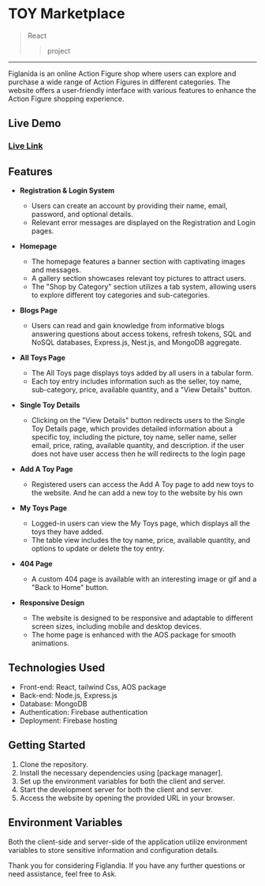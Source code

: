 # TOY Marketplace <a name="Figlandia"></a>

> React
>
> > project

---
Figlanida is an online Action Figure shop where users can explore and purchase a wide range of Action Figures in different categories. The website offers a user-friendly interface with various features to enhance the Action Figure shopping experience.


## Live Demo

### <a href="https://figlandia-toy-marketplace.web.app/">Live Link</a>


## Features

- **Registration & Login System**
  - Users can create an account by providing their name, email, password, and optional details.
  - Relevant error messages are displayed on the Registration and Login pages.

- **Homepage**
  - The homepage features a banner section with captivating images and messages.
  - A gallery section showcases relevant toy pictures to attract users.
  - The "Shop by Category" section utilizes a tab system, allowing users to explore different toy categories and sub-categories.

- **Blogs Page**
  - Users can read and gain knowledge from informative blogs answering questions about access tokens, refresh tokens, SQL and NoSQL databases, Express.js, Nest.js, and MongoDB aggregate.

- **All Toys Page**
  - The All Toys page displays toys added by all users in a tabular form.
  - Each toy entry includes information such as the seller, toy name, sub-category, price, available quantity, and a "View Details" button.

- **Single Toy Details**
  - Clicking on the "View Details" button redirects users to the Single Toy Details page, which provides detailed information about a specific toy, including the picture, toy name, seller name, seller email, price, rating, available quantity, and description. if the user does not have user access then he will redirects to the login page 

- **Add A Toy Page**
  - Registered users can access the Add A Toy page to add new toys to the website. And he can add a new toy to the website by his own 


- **My Toys Page**
  - Logged-in users can view the My Toys page, which displays all the toys they have added.
  - The table view includes the toy name, price, available quantity, and options to update or delete the toy entry.

- **404 Page**
  - A custom 404 page is available with an interesting image or gif and a "Back to Home" button.

- **Responsive Design**
  - The website is designed to be responsive and adaptable to different screen sizes, including mobile and desktop devices.
  - The home page is enhanced with the AOS package for smooth animations.

## Technologies Used

- Front-end: React, tailwind Css, AOS package
- Back-end: Node.js, Express.js
- Database: MongoDB
- Authentication: Firebase authentication
- Deployment: Firebase hosting


## Getting Started

1. Clone the repository.
2. Install the necessary dependencies using [package manager].
3. Set up the environment variables for both the client and server.
4. Start the development server for both the client and server.
5. Access the website by opening the provided URL in your browser.

## Environment Variables

Both the client-side and server-side of the application utilize environment variables to store sensitive information and configuration details.


Thank you for considering Figlandia. If you have any further questions or need assistance, feel free to Ask.

